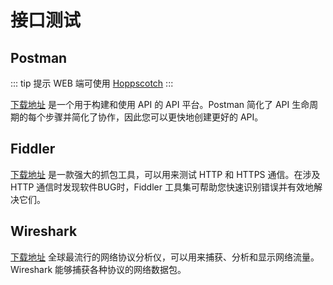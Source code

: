 # 接口测试

## Postman

::: tip 提示
WEB 端可使用 [Hoppscotch](/software/web/tool/api#hoppscotch)
:::

[下载地址](https://www.postman.com/downloads/) 是一个用于构建和使用 API 的 API 平台。Postman 简化了 API 生命周期的每个步骤并简化了协作，因此您可以更快地创建更好的 API。

## Fiddler

[下载地址](https://www.telerik.com/fiddler) 是一款强大的抓包工具，可以用来测试 HTTP 和 HTTPS 通信。在涉及 HTTP 通信时发现软件BUG时，Fiddler 工具集可帮助您快速识别错误并有效地解决它们。

## Wireshark

[下载地址](https://www.wireshark.org/) 全球最流行的网络协议分析仪，可以用来捕获、分析和显示网络流量。Wireshark 能够捕获各种协议的网络数据包。